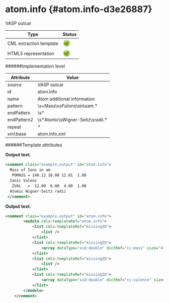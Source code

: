 # atom.info {#atom.info-d3e26887}

VASP outcar

| Type                                                                                                                                                                                                  | Status                                                                                                                                                                                                |
|----|----|
| CML extraction template                                                                                                                                                                               | ![](/imgs/Total.png)                                                                                                                                                                                  |
| HTML5 representation                                                                                                                                                                                  | ![](/imgs/Total.png)                                                                                                                                                                                  |

######Implementation level

| Attribute                                                                                                                                                                                             | Value                                                                                                                                                                                                 |
|----|----|
| *source*                                                                                                                                                                                              | VASP outcar                                                                                                                                                                                           |
| id                                                                                                                                                                                                    | atom.info                                                                                                                                                                                             |
| name                                                                                                                                                                                                  | Atom additional information                                                                                                                                                                           |
| pattern                                                                                                                                                                                               | \\s+Mass\\sof\\sIons\\sin\\sam.\*                                                                                                                                                                     |
| endPattern                                                                                                                                                                                            | \\s\*                                                                                                                                                                                                 |
| endPattern2                                                                                                                                                                                           | \\s\*Atomic\\sWigner-Seitz\\sradii.\*                                                                                                                                                                 |
| repeat                                                                                                                                                                                                | \*                                                                                                                                                                                                    |
| xml:base                                                                                                                                                                                              | atom.info.xml                                                                                                                                                                                         |

######Template attributes

**Output text.**

```xml
<comment class="example,output" id="atom.info">
  Mass of Ions in am
   POMASS = 140.12 16.00 12.01  1.00
  Ionic Valenz
   ZVAL   =  12.00  6.00  4.00  1.00
  Atomic Wigner-Seitz radii
 </comment>
```

**Output text.**

```xml
<comment class="example.output" id="atom.info">
        <module cmlx:templateRef="atom.info">
            <list cmlx:templateRef="missingID">
                <list />  
            </list>
            <list cmlx:templateRef="missingID">
                <array dataType="xsd:double" dictRef="cc:mass" size="4">47.88 16.00 12.01 1.00</array>
            </list>
            <list cmlx:templateRef="missingID">
                <list />
            </list>
            <list cmlx:templateRef="missingID">
                <array dataType="xsd:double" dictRef="cc:valence" size="4">10.00 6.00 4.00 1.00</array>
            </list>
        </module>    
    </comment>
```
